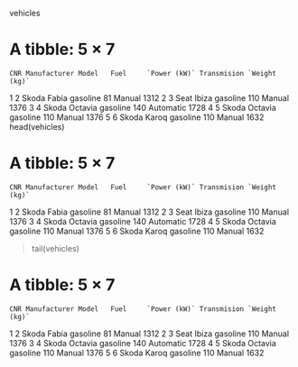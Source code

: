 vehicles
# A tibble: 5 × 7
    CNR Manufacturer Model   Fuel     `Power (kW)` Transmision `Weight (kg)`
  <dbl> <chr>        <chr>   <chr>           <dbl> <chr>               <dbl>
1     2 Skoda        Fabia   gasoline           81 Manual               1312
2     3 Seat         Ibiza   gasoline          110 Manual               1376
3     4 Skoda        Octavia gasoline          140 Automatic            1728
4     5 Skoda        Octavia gasoline          110 Manual               1376
5     6 Skoda        Karoq   gasoline          110 Manual               1632
head(vehicles)
# A tibble: 5 × 7
    CNR Manufacturer Model   Fuel     `Power (kW)` Transmision `Weight (kg)`
  <dbl> <chr>        <chr>   <chr>           <dbl> <chr>               <dbl>
1     2 Skoda        Fabia   gasoline           81 Manual               1312
2     3 Seat         Ibiza   gasoline          110 Manual               1376
3     4 Skoda        Octavia gasoline          140 Automatic            1728
4     5 Skoda        Octavia gasoline          110 Manual               1376
5     6 Skoda        Karoq   gasoline          110 Manual               1632
> tail(vehicles)
# A tibble: 5 × 7
    CNR Manufacturer Model   Fuel     `Power (kW)` Transmision `Weight (kg)`
  <dbl> <chr>        <chr>   <chr>           <dbl> <chr>               <dbl>
1     2 Skoda        Fabia   gasoline           81 Manual               1312
2     3 Seat         Ibiza   gasoline          110 Manual               1376
3     4 Skoda        Octavia gasoline          140 Automatic            1728
4     5 Skoda        Octavia gasoline          110 Manual               1376
5     6 Skoda        Karoq   gasoline          110 Manual               1632